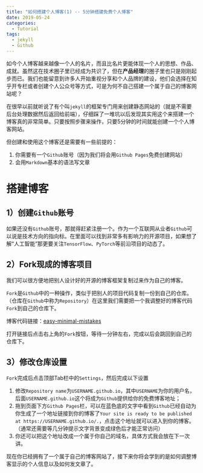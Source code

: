 ```yaml
---
title: "如何搭建个人博客(1) -- 5分钟搭建免费个人博客"
date: 2019-05-24
categories:
  - Tutorial
tags:
  - jekyll
  - Github
---
```


如今个人博客越来越像一个人的名片，而且比名片更能体现一个人的思想、作品、成就。虽然这在技术圈子里已经成为共识了，但在**产品经理**的圈子里也只是刚刚起步而已。我们也能留意到许多人开始重视分享和个人品牌的建设，他们会选择在知乎开专栏或者创建个人公众号等方式，可是为何不自己搭建一个属于自己的博客网站呢？

在很早以前就听说了有个叫`jekyll`的框架专门用来创建静态网站的（就是不需要后台处理数据然后返回给前端），仔细踩了一堆坑以后发现其实用这个来搭建一个博客真的非常简单。只要按照步骤来操作，只要5分钟的时间就能创建一个个人博客网站。

但创建和使用这个博客还是需要有一些前提的：
1. 你需要有一个`Github`账号（因为我们将会用`Github Pages`免费创建网站）
2. 会用`Markdown`基本的语法写文章

# 搭建博客
## 1）创建`Github`账号

如果还没有`Github`账号，那就得赶紧注册一个。作为一个互联网从业者`Github`可以说是技术方向的指向标。在里面可以找到非常多有影响力的开源项目，如果想了解“人工智能”那更要关注`TensorFlow`、`PyTorch`等前沿项目的动态了。

## 2）Fork现成的博客项目

我们可以很方便地把别人设计好的开源的博客框架复制过来作为自己的博客。

`Fork`是`Github`中的一种操作，类似于把别人的项目代码复制一份到自己的仓库。（仓库在`Github`中称为`Repository`）在这里我们需要把一个我调整好的博客代码`Fork`到自己的仓库下。

博客代码链接：[easy-minimal-mistakes](https://github.com/kelonion/easy-minimal-mistakes)

打开链接后点击右上角的`Fork`按钮，等待一分钟左右，完成以后会跳回到自己的仓库下。

## 3）修改仓库设置
`Fork`完成后点击顶部Tab栏中的`Settings`，然后完成以下设置

1. 修改`Repository name`为`USERNAME.github.io`，其中`USERNAME`为你的用户名，后面`USERNAME.github.io`这个将成为`Github`提供给你的免费博客地址；
2. 拖到页面下方`Github Pages`栏，可以在蓝色底的文字中看到`Github`已经自动为你生成了一个地址链接到你的博客了`Your site is ready to be published at https://USERNAME.github.io/.`，点击这个地址就可以进入到你的博客。（通常还需要等几分钟提示文字背景变成绿色后才能正常访问）
3. 你还可以把这个地址改成一个属于你自己的域名，具体方式我会放在下一次讲。

现在你已经拥有了一个属于自己的博客网站了，接下来你将会学到的是如何调整博客显示的个人信息以及如何发文章了。